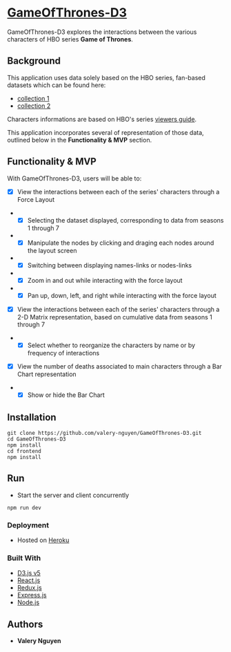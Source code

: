 # [GameOfThrones-D3]

GameOfThrones-D3 explores the interactions between the various characters of HBO series **Game of Thrones**.

## Background

This application uses data solely based on the HBO series, fan-based datasets which can be found here: 
* [collection 1](https://data.world/aendrew/game-of-thrones-deaths)
* [collection 2](https://github.com/mathbeveridge/gameofthrones)

Characters informations are based on HBO's series [viewers guide](http://viewers-guide.hbo.com/game-of-thrones/).

This application incorporates several of representation of those data, outlined below in the **Functionality & MVP** section.

## Functionality & MVP

With GameOfThrones-D3, users will be able to:
- [x] View the interactions between each of the series' characters through a Force Layout
* - [x] Selecting the dataset displayed, corresponding to data from seasons 1 through 7
* - [x] Manipulate the nodes by clicking and draging each nodes around the layout screen
* - [x] Switching between displaying names-links or nodes-links
* - [x] Zoom in and out while interacting with the force layout
* - [x] Pan up, down, left, and right while interacting with the force layout

- [x] View the interactions between each of the series' characters through a 2-D Matrix representation,
based on cumulative data from seasons 1 through 7
* - [x] Select whether to reorganize the characters by name or by frequency of interactions

- [x] View the number of deaths associated to main characters through a Bar Chart representation
* - [x] Show or hide the Bar Chart

## Installation

```
git clone https://github.com/valery-nguyen/GameOfThrones-D3.git
cd GameOfThrones-D3
npm install
cd frontend
npm install
```

## Run

* Start the server and client concurrently

```
npm run dev
```

### Deployment
* Hosted on [Heroku](https://www.heroku.com/)

### Built With
* [D3.js v5](https://d3js.org/)
* [React.js](https://reactjs.org)
* [Redux.js](https://redux.js.org)
* [Express.js](https://expressjs.com/)
* [Node.js](https://nodejs.org/)

## Authors
* **Valery Nguyen**

[//]: # (reference links are listed below)
[GameOfThrones-D3]: <https://gameofthrones-d3.herokuapp.com/>
